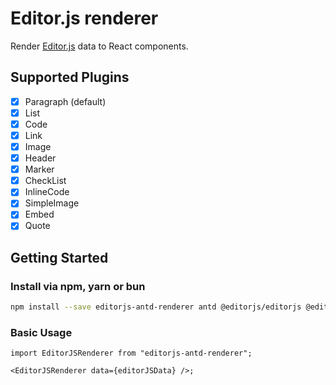 # Editor.js renderer

Render [Editor.js](https://editorjs.io) data to React components.

## Supported Plugins

- [x] Paragraph (default)
- [x] List
- [x] Code
- [x] Link
- [x] Image
- [x] Header
- [x] Marker
- [x] CheckList
- [x] InlineCode
- [x] SimpleImage
- [x] Embed
- [x] Quote

## Getting Started

### Install via npm, yarn or bun

```bash
npm install --save editorjs-antd-renderer antd @editorjs/editorjs @editorjs/paragraph ...other plugins
```

### Basic Usage

```tsx
import EditorJSRenderer from "editorjs-antd-renderer";

<EditorJSRenderer data={editorJSData} />;
```
